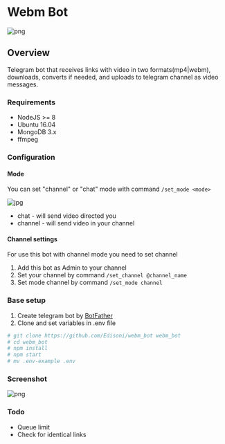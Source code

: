 # Webm Bot
![png](images/logo.jpg)

## Overview
Telegram bot that receives links with video in two formats(mp4|webm), downloads, converts if needed, and uploads to telegram channel as video messages.
 
### Requirements
* NodeJS >= 8
* Ubuntu 16.04
* MongoDB 3.x
* ffmpeg


### Configuration

#### Mode
You can set "channel" or "chat" mode with command ```/set_mode <mode>```

![jpg](images/example1.jpg)

* chat - will send video directed you
* channel - will send video in your channel


#### Channel settings
For use this bot with channel mode you need to set channel 
1) Add this bot as Admin to your channel
2) Set your channel by command ```/set_channel @channel_name```
3) Set mode channel by command ```/set_mode channel```

### Base setup

1) Create telegram bot by [BotFather](https://telegram.me/botfather)
3) Clone and set variables in .env file
``` bash
# git clone https://github.com/Edisoni/webm_bot webm_bot
# cd webm_bot
# npm install
# npm start
# mv .env-example .env
```


### Screenshot
![png](images/example.png)

### Todo
* Queue limit 
* Check for identical links
